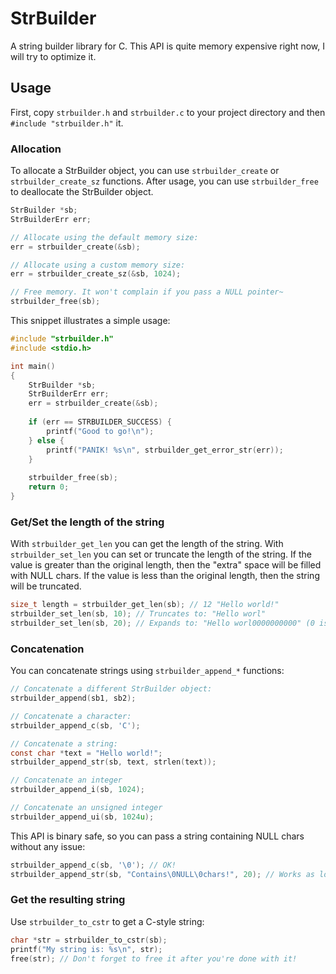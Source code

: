# StrBuilder
A string builder library for C. This API is quite memory expensive right now, I will try to optimize it.

## Usage
First, copy `strbuilder.h` and `strbuilder.c` to your project directory and then `#include "strbuilder.h"` it.

### Allocation
To allocate a StrBuilder object, you can use `strbuilder_create` or `strbuilder_create_sz` functions. After usage, you
can use `strbuilder_free` to deallocate the StrBuilder object.

```c
StrBuilder *sb;
StrBuilderErr err;

// Allocate using the default memory size:
err = strbuilder_create(&sb);

// Allocate using a custom memory size:
err = strbuilder_create_sz(&sb, 1024);

// Free memory. It won't complain if you pass a NULL pointer~
strbuilder_free(sb);
```

This snippet illustrates a simple usage:

```c
#include "strbuilder.h"
#include <stdio.h>

int main()
{
    StrBuilder *sb;
    StrBuilderErr err;    
    err = strbuilder_create(&sb);
    
    if (err == STRBUILDER_SUCCESS) {
        printf("Good to go!\n");
    } else {
        printf("PANIK! %s\n", strbuilder_get_error_str(err));
    }
    
    strbuilder_free(sb);
    return 0;
}
```

### Get/Set the length of the string
With `strbuilder_get_len` you can get the length of the string.
With `strbuilder_set_len` you can set or truncate the length of the string.
If the value is greater than the original length, then the "extra" space will be filled with NULL chars.
If the value is less than the original length, then the string will be truncated.

```c
size_t length = strbuilder_get_len(sb); // 12 "Hello world!"
strbuilder_set_len(sb, 10); // Truncates to: "Hello worl"
strbuilder_set_len(sb, 20); // Expands to: "Hello worl0000000000" (0 is the NULL char)
```

### Concatenation
You can concatenate strings using `strbuilder_append_*` functions:

```c
// Concatenate a different StrBuilder object:
strbuilder_append(sb1, sb2);

// Concatenate a character:
strbuilder_append_c(sb, 'C');

// Concatenate a string:
const char *text = "Hello world!";
strbuilder_append_str(sb, text, strlen(text));

// Concatenate an integer
strbuilder_append_i(sb, 1024);

// Concatenate an unsigned integer
strbuilder_append_ui(sb, 1024u);
```

This API is binary safe, so you can pass a string containing NULL chars without any issue:

```c
strbuilder_append_c(sb, '\0'); // OK!
strbuilder_append_str(sb, "Contains\0NULL\0chars!", 20); // Works as long as you know the length
```

### Get the resulting string
Use `strbuilder_to_cstr` to get a C-style string:

```c
char *str = strbuilder_to_cstr(sb);
printf("My string is: %s\n", str);
free(str); // Don't forget to free it after you're done with it!
```
